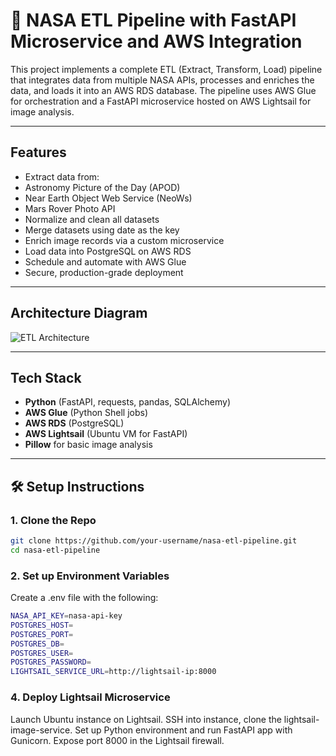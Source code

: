 # 🚀 NASA ETL Pipeline with FastAPI Microservice and AWS Integration

This project implements a complete ETL (Extract, Transform, Load) pipeline that integrates data from multiple NASA APIs, processes and enriches the data, and loads it into an AWS RDS database. The pipeline uses AWS Glue for orchestration and a FastAPI microservice hosted on AWS Lightsail for image analysis.

---

##  Features

-  Extract data from:
  - Astronomy Picture of the Day (APOD)
  - Near Earth Object Web Service (NeoWs)
  - Mars Rover Photo API
-  Normalize and clean all datasets
-  Merge datasets using date as the key
-  Enrich image records via a custom microservice
-  Load data into PostgreSQL on AWS RDS
-  Schedule and automate with AWS Glue
-  Secure, production-grade deployment

---

##  Architecture Diagram

![ETL Architecture](architecture.png)

---

##  Tech Stack

- **Python** (FastAPI, requests, pandas, SQLAlchemy)
- **AWS Glue** (Python Shell jobs)
- **AWS RDS** (PostgreSQL)
- **AWS Lightsail** (Ubuntu VM for FastAPI)
- **Pillow** for basic image analysis

---

## 🛠️ Setup Instructions

### 1. Clone the Repo

```bash
git clone https://github.com/your-username/nasa-etl-pipeline.git
cd nasa-etl-pipeline
```

### 2. Set up Environment Variables
Create a .env file with the following:
```bash
NASA_API_KEY=nasa-api-key
POSTGRES_HOST=
POSTGRES_PORT=
POSTGRES_DB=
POSTGRES_USER=
POSTGRES_PASSWORD=
LIGHTSAIL_SERVICE_URL=http://lightsail-ip:8000
```

### 4. Deploy Lightsail Microservice
Launch Ubuntu instance on Lightsail.
SSH into instance, clone the lightsail-image-service.
Set up Python environment and run FastAPI app with Gunicorn.
Expose port 8000 in the Lightsail firewall.